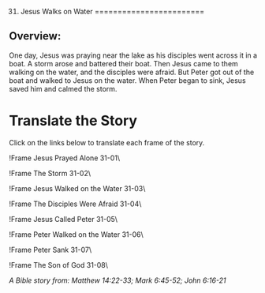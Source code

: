 31. Jesus Walks on Water
========================

Overview:
---------

One day, Jesus was praying near the lake as his disciples went across it
in a boat. A storm arose and battered their boat. Then Jesus came to them
walking on the water, and the disciples were afraid. But Peter got out
of the boat and walked to Jesus on the water. When Peter began to sink,
Jesus saved him and calmed the storm.

Translate the Story
===================

Click on the links below to translate each frame of the story.

!Frame
 Jesus Prayed Alone 31-01\

!Frame
 The Storm 31-02\

!Frame
 Jesus Walked on the Water 31-03\

!Frame
 The Disciples Were Afraid 31-04\

!Frame
 Jesus Called Peter 31-05\

!Frame
 Peter Walked on the Water 31-06\

!Frame
 Peter Sank 31-07\

!Frame
 The Son of God 31-08\

*A Bible story from: Matthew 14:22-33; Mark 6:45-52; John 6:16-21*


